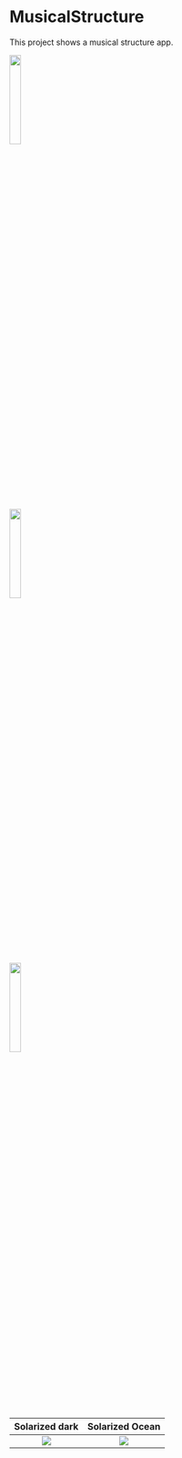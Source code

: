 # MusicalStructure
This project shows a musical structure app.


<img src="https://cloud.githubusercontent.com/assets/23319417/22093840/9426a786-ddce-11e6-9dd2-87856564eb98.png" 
width="20%"></img> 

<img src="https://cloud.githubusercontent.com/assets/23319417/22093841/94e614d6-ddce-11e6-8af8-279024e54cf8.png" 
width="20%"></img> 

<img src="https://cloud.githubusercontent.com/assets/23319417/22093842/956ea3dc-ddce-11e6-95cd-06248fc5bfb9.png" 
width="20%"></img> 

Solarized dark             |  Solarized Ocean
:-------------------------:|:-------------------------:
![](https://cloud.githubusercontent.com/assets/23319417/22093840/9426a786-ddce-11e6-9dd2-87856564eb98.png)  |  ![](https://cloud.githubusercontent.com/assets/23319417/22093841/94e614d6-ddce-11e6-8af8-279024e54cf8.png)





